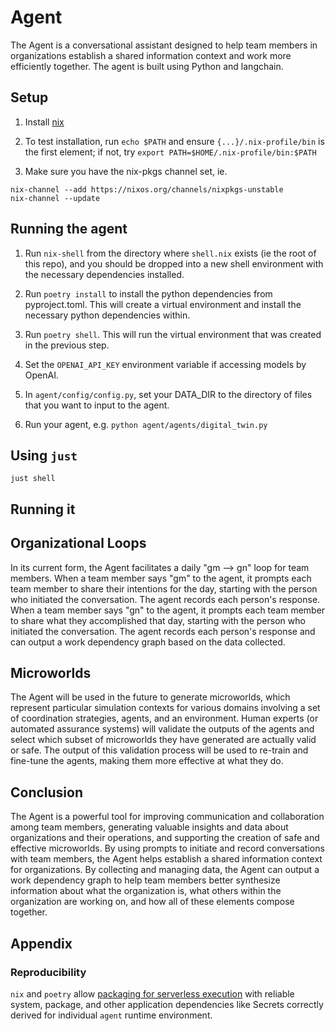 # Agent
The Agent is a conversational assistant designed to help team members in organizations establish a shared information context and work more efficiently together. The agent is built using Python and langchain.

## Setup 

1. Install [nix](https://nixos.org/download.html#nix-install-macos)

2. To test installation, run `echo $PATH` and ensure `{...}/.nix-profile/bin` is the first element; if not, try `export PATH=$HOME/.nix-profile/bin:$PATH`

3. Make sure you have the nix-pkgs channel set, ie.

```
nix-channel --add https://nixos.org/channels/nixpkgs-unstable
nix-channel --update
```

## Running the agent

1. Run `nix-shell` from the directory where `shell.nix` exists (ie the root of this repo), and you should be dropped into a new shell environment with the necessary dependencies installed.

2. Run `poetry install` to install the python dependencies from pyproject.toml. This will create a virtual environment and install the necessary python dependencies within. 

3. Run `poetry shell`. This will run the virtual environment that was created in the previous step.

4. Set the `OPENAI_API_KEY` environment variable if accessing models by OpenAI.

5. In `agent/config/config.py`, set your DATA_DIR to the directory of files that you want to input to the agent.

6. Run your agent, e.g. `python agent/agents/digital_twin.py`


## Using `just`
`just shell`

## Running it


## Organizational Loops

In its current form, the Agent facilitates a daily "gm --> gn" loop for team members. When a team member says "gm" to the agent, it prompts each team member to share their intentions for the day, starting with the person who initiated the conversation. The agent records each person's response. When a team member says "gn" to the agent, it prompts each team member to share what they accomplished that day, starting with the person who initiated the conversation. The agent records each person's response and can output a work dependency graph based on the data collected.

## Microworlds

The Agent will be used in the future to generate microworlds, which represent particular simulation contexts for various domains involving a set of coordination strategies, agents, and an environment. Human experts (or automated assurance systems) will validate the outputs of the agents and select which subset of microworlds they have generated are actually valid or safe. The output of this validation process will be used to re-train and fine-tune the agents, making them more effective at what they do.

## Conclusion

The Agent is a powerful tool for improving communication and collaboration among team members, generating valuable insights and data about organizations and their operations, and supporting the creation of safe and effective microworlds. By using prompts to initiate and record conversations with team members, the Agent helps establish a shared information context for organizations. By collecting and managing data, the Agent can output a work dependency graph to help team members better synthesize information about what the organization is, what others within the organization are working on, and how all of these elements compose together.

## Appendix
### Reproducibility
`nix` and `poetry` allow [packaging for serverless execution](https://github.com/bananaml/serverless-template) with reliable system, package, and other application dependencies like Secrets correctly derived for individual `agent` runtime environment.